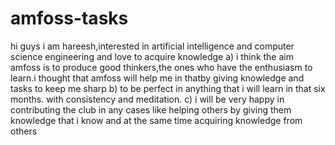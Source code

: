 # amfoss-tasks
hi guys i am hareesh,interested in artificial intelligence and
computer science engineering and love to acquire knowledge
a) i think the aim amfoss is to produce good thinkers,the ones who have
the enthusiasm to learn.i thought that amfoss will help me in thatby giving 
knowledge and tasks to keep me sharp
b) to be perfect in anything that i will learn in that six months.
 with consistency and meditation.
c) i will be very happy in contributing the club in any cases like helping 
  others by giving them knowledge that i know and at the same time 
  acquiring knowledge from others
